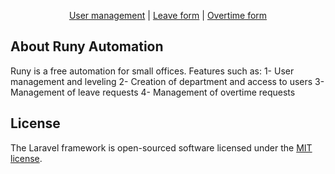 

<p align="center">
<a href="#">User management</a> | 
<a href="#">Leave form</a> | 
<a href="#">Overtime form</a>
</p>

## About Runy Automation
 Runy is a free automation for small offices.
Features such as:
1- User management and leveling
2- Creation of department and access to users
3- Management of leave requests
4- Management of overtime requests

## License

The Laravel framework is open-sourced software licensed under the [MIT license](https://opensource.org/licenses/MIT).
